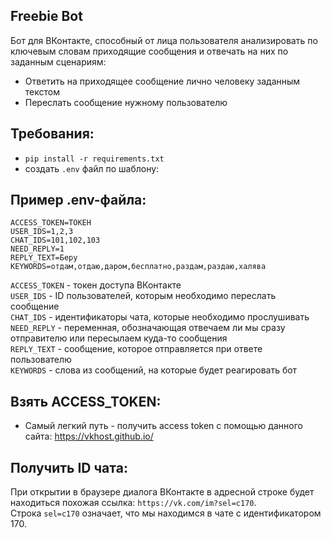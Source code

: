 ## Freebie Bot

Бот для ВКонтакте, способный от лица пользователя анализировать по ключевым словам приходящие сообщения
и отвечать на них по заданным сценариям:

* Ответить на приходящее сообщение лично человеку заданным текстом
* Переслать сообщение нужному пользователю

## Требования:


* ``pip install -r requirements.txt``
* создать ``.env`` файл по шаблону:

## Пример .env-файла:


```
ACCESS_TOKEN=ТОКЕН
USER_IDS=1,2,3
CHAT_IDS=101,102,103
NEED_REPLY=1
REPLY_TEXT=Беру
KEYWORDS=отдам,отдаю,даром,бесплатно,раздам,раздаю,халява 
```

``ACCESS_TOKEN`` - токен доступа ВКонтакте  
``USER_IDS`` - ID пользователей, которым необходимо переслать сообщение  
``CHAT_IDS`` - идентификаторы чата, которые необходимо прослушивать  
``NEED_REPLY`` - переменная, обозначающая отвечаем ли мы сразу отправителю или пересылаем куда-то сообщения  
``REPLY_TEXT`` - сообщение, которое отправляется при ответе пользователю  
``KEYWORDS`` - слова из сообщений, на которые будет реагировать бот

## Взять ACCESS_TOKEN:

* Cамый легкий путь - получить access token c помощью данного сайта:
https://vkhost.github.io/

## Получить ID чата:

При открытии в браузере диалога ВКонтакте в адресной строке будет находиться похожая ссылка:
``https://vk.com/im?sel=c170``.  
Строка ``sel=c170`` означает, что мы находимся в чате c идентификатором 170.
